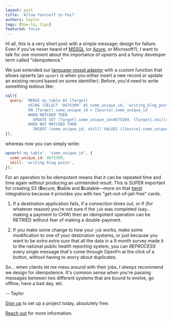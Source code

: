 ```yaml
---
layout: post
title: 'Allow Yourself to Fail'
authors: taylor
tags: [how-to, tips]
featured: false
---
```


Hi all, this is a very short post with a simple message: design for failure.
Even if you've never heard of
[MSSQL](https://www.microsoft.com/en-us/sql-server) (or
[Azure](https://azure.microsoft.com/en-us/), or Microsoft?), I want to talk for
one moment about the importance of upserts and a funny developer term called
"idempotence."

<!--truncate-->

We just extended our
[language-mssql adaptor](https://github.com/OpenFn/language-mssql) with a custom
function that allows upserts (an `upsert` is when you either insert a new record
or update an existing record based on some identifier). Before, you'd need to
write something tedious like:

```js
sql({
  query: `MERGE my_table AS [Target]
          USING (SELECT '8675309' AS some_unique_id, 'writing_blog_posts' AS skill) AS [Source]
          ON [Target].some_unique_id = [Source].some_unique_id
          WHEN MATCHED THEN
            UPDATE SET [Target].some_unique_id=8675309, [Target].skill='writing_blog_posts'
          WHEN NOT MATCHED THEN
            INSERT (some_unique_id, skill) VALUES ([Source].some_unique_id, [Source].skill);`,
});
```

whereas now you can simply write:

```js
upsert('my_table', 'some_unique_id', {
  some_unique_id: 8675309,
  skill: 'writing blog posts',
});
```

For an operation to be idempotent means that it can be repeated time and time
again without producing an unintended result. This is SUPER important for
creating S3 (**S**ecure, **S**table and **S**calable—more on that
[here](https://openfn.org/trust)) integrations because it provides you with two
"get-out-of-jail-free" cards.

1. If a destination application fails, if a connection times out, or if (for
   whatever reason) you're not sure if the `job` was completed (say... making a
   payment to CHW) then an idempotent operation can be RETRIED without fear of
   making a double-payment.

2. If you make some change to how your `job` works, make some modification to
   one of your destination systems, or just because you want to be _extra extra
   sure_ that all the data in a 9 month survey made it to the national public
   health reporting system, you can _REPROCESS_ every single message that's come
   through OpenFn at the click of a button, without having to worry about
   duplicates.

So... when clients let me mess around with their jobs, I _always_ recommend we
design for idempotence. It's common sense when you're passing messages between
two different systems that are bound to evolve, go offline, have a bad day, etc

-- Taylor

[Sign up](https://openfn.org/register) to set up a project today, absolutely
free.

[Reach out](mailto:admin@openfn.org) for more information.
